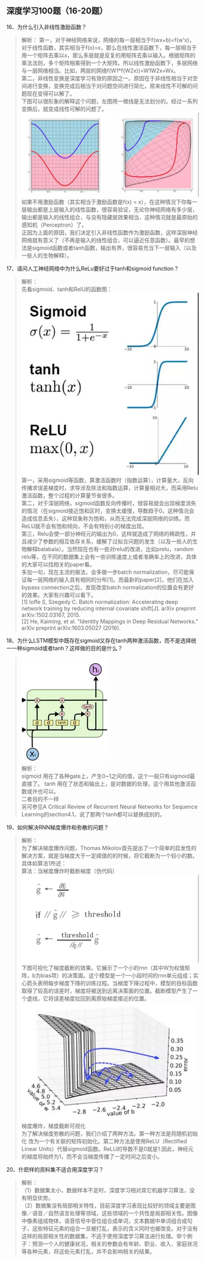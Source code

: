 ## 深度学习100题（16-20题）
16、为什么引入非线性激励函数？
> 解析：
第一，对于神经网络来说，网络的每一层相当于f(wx+b)=f(w'x)，对于线性函数，其实相当于f(x)=x，那么在线性激活函数下，每一层相当于用一个矩阵去乘以x，那么多层就是反复的用矩阵去乘以输入。根据矩阵的乘法法则，多个矩阵相乘得到一个大矩阵。所以线性激励函数下，多层网络与一层网络相当。比如，两层的网络f(W1*f(W2x))=W1W2x=Wx。</br>
第二，非线性变换是深度学习有效的原因之一。原因在于非线性相当于对空间进行变换，变换完成后相当于对问题空间进行简化，原来线性不可解的问题现在变得可以解了。</br>
下图可以很形象的解释这个问题，左图用一根线是无法划分的。经过一系列变换后，就变成线性可解的问题了。</br>
![image](https://github.com/Zdafeng/-100-/blob/master/image/16.1.jpg)</br>
如果不用激励函数（其实相当于激励函数是f(x) = x），在这种情况下你每一层输出都是上层输入的线性函数，很容易验证，无论你神经网络有多少层，输出都是输入的线性组合，与没有隐藏层效果相当，这种情况就是最原始的感知机（Perceptron）了。</br>
正因为上面的原因，我们决定引入非线性函数作为激励函数，这样深层神经网络就有意义了（不再是输入的线性组合，可以逼近任意函数）。最早的想法是sigmoid函数或者tanh函数，输出有界，很容易充当下一层输入（以及一些人的生物解释）。

17、请问人工神经网络中为什么ReLu要好过于tanh和sigmoid function？
> 解析：</br>
先看sigmoid、tanh和RelU的函数图：</br>
![image](https://github.com/Zdafeng/-100-/blob/master/image/17.1.jpg)</br>
第一，采用sigmoid等函数，算激活函数时（指数运算），计算量大，反向传播求误差梯度时，求导涉及除法和指数运算，计算量相对大，而采用Relu激活函数，整个过程的计算量节省很多。</br>
第二，对于深层网络，sigmoid函数反向传播时，很容易就会出现梯度消失的情况（在sigmoid接近饱和区时，变换太缓慢，导数趋于0，这种情况会造成信息丢失），这种现象称为饱和，从而无法完成深层网络的训练。而ReLU就不会有饱和倾向，不会有特别小的梯度出现。</br>
第三，Relu会使一部分神经元的输出为0，这样就造成了网络的稀疏性，并且减少了参数的相互依存关系，缓解了过拟合问题的发生（以及一些人的生物解释balabala）。当然现在也有一些对relu的改进，比如prelu，random relu等，在不同的数据集上会有一些训练速度上或者准确率上的改进，具体的大家可以找相关的paper看。</br>
多加一句，现在主流的做法，会多做一步batch normalization，尽可能保证每一层网络的输入具有相同的分布[1]。而最新的paper[2]，他们在加入bypass connection之后，发现改变batch normalization的位置会有更好的效果。大家有兴趣可以看下。</br>
[1] Ioffe S, Szegedy C. Batch normalization: Accelerating deep network training by reducing internal covariate shift[J]. arXiv preprint arXiv:1502.03167, 2015.</br>
[2] He, Kaiming, et al. "Identity Mappings in Deep Residual Networks." arXiv preprint arXiv:1603.05027 (2016). 

18、为什么LSTM模型中既存在sigmoid又存在tanh两种激活函数，而不是选择统一一种sigmoid或者tanh？这样做的目的是什么？
> ![image](https://github.com/Zdafeng/-100-/blob/master/image/18.1.jpg)</br>
解析：</br>
sigmoid 用在了各种gate上，产生0~1之间的值，这个一般只有sigmoid最直接了。
tanh 用在了状态和输出上，是对数据的处理，这个用其他激活函数或许也可以。</br>
二者目的不一样</br>
另可参见A Critical Review of Recurrent Neural Networks for Sequence Learning的section4.1，说了那两个tanh都可以替换成别的。

19、如何解决RNN梯度爆炸和弥散的问题？
> 解析：</br>
为了解决梯度爆炸问题，Thomas Mikolov首先提出了一个简单的启发性的解决方案，就是当梯度大于一定阈值的的时候，将它截断为一个较小的数。具体如算法1所述：</br>
算法：当梯度爆炸时截断梯度（伪代码）</br>
 ![image](https://github.com/Zdafeng/-100-/blob/master/image/19.1.jpg)</br>
下图可视化了梯度截断的效果。它展示了一个小的rnn（其中W为权值矩阵，b为bias项）的决策面。这个模型是一个一小段时间的rnn单元组成；实心箭头表明每步梯度下降的训练过程。当梯度下降过程中，模型的目标函数取得了较高的误差时，梯度将被送到远离决策面的位置。截断模型产生了一个虚线，它将误差梯度拉回到离原始梯度接近的位置。</br>
 ![image](https://github.com/Zdafeng/-100-/blob/master/image/19.2.jpg)</br>
梯度爆炸，梯度截断可视化 </br>
为了解决梯度弥散的问题，我们介绍了两种方法。第一种方法是将随机初始化
改为一个有关联的矩阵初始化。第二种方法是使用ReLU（Rectified Linear Units）代替sigmoid函数。ReLU的导数不是0就是1.因此，神经元的梯度将始终为1，而不会当梯度传播了一定时间之后变小。

20、什麽样的资料集不适合用深度学习？
> 解析：</br>
（1）数据集太小，数据样本不足时，深度学习相对其它机器学习算法，没有明显优势。</br>
（2）数据集没有局部相关特性，目前深度学习表现比较好的领域主要是图像／语音／自然语言处理等领域，这些领域的一个共性是局部相关性。图像中像素组成物体，语音信号中音位组合成单词，文本数据中单词组合成句子，这些特征元素的组合一旦被打乱，表示的含义同时也被改变。对于没有这样的局部相关性的数据集，不适于使用深度学习算法进行处理。举个例子：预测一个人的健康状况，相关的参数会有年龄、职业、收入、家庭状况等各种元素，将这些元素打乱，并不会影响相关的结果。





